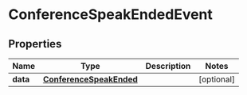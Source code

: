 

# ConferenceSpeakEndedEvent

## Properties

Name | Type | Description | Notes
------------ | ------------- | ------------- | -------------
**data** | [**ConferenceSpeakEnded**](ConferenceSpeakEnded.md) |  |  [optional]



